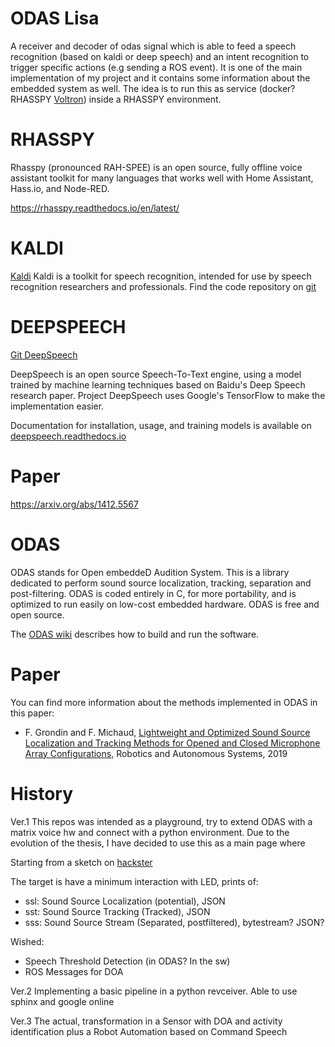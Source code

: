 ODAS Lisa
=======
A receiver and decoder of odas signal which is able to feed a speech recognition (based on kaldi or deep speech) and an intent recognition to trigger specific actions (e.g sending a ROS event).
It is one of the main implementation of my project and it contains some information about the embedded system as well.
The idea is to run this as service (docker? RHASSPY [Voltron](https://github.com/rhasspy/rhasspy-voltron)) inside a RHASSPY environment.

RHASSPY 
=======
Rhasspy (pronounced RAH-SPEE) is an open source, fully offline voice assistant toolkit for many languages that works well with Home Assistant, Hass.io, and Node-RED.

https://rhasspy.readthedocs.io/en/latest/

KALDI 
=======
[Kaldi](https://kaldi-asr.org/)
Kaldi is a toolkit for speech recognition, intended for use by speech recognition researchers and professionals. Find the code repository on [git](http://github.com/kaldi-asr/kaldi)

DEEPSPEECH
=======
[Git DeepSpeech](https://github.com/mozilla/DeepSpeech)

DeepSpeech is an open source Speech-To-Text engine, using a model trained by machine learning techniques based on Baidu's Deep Speech research paper. Project DeepSpeech uses Google's TensorFlow to make the implementation easier.

Documentation for installation, usage, and training models is available on [deepspeech.readthedocs.io](http://deepspeech.readthedocs.io/?badge=latest)

# Paper

https://arxiv.org/abs/1412.5567


ODAS 
=======

ODAS stands for Open embeddeD Audition System. This is a library dedicated to perform sound source localization, tracking, separation and post-filtering. ODAS is coded entirely in C, for more portability, and is optimized to run easily on low-cost embedded hardware. ODAS is free and open source.

The [ODAS wiki](https://github.com/introlab/odas/wiki) describes how to build and run the software. 

# Paper
You can find more information about the methods implemented in ODAS in this paper: 

* F. Grondin and F. Michaud, [Lightweight and Optimized Sound Source Localization and Tracking Methods for Opened and Closed Microphone Array Configurations](https://arxiv.org/pdf/1812.00115), Robotics and Autonomous Systems, 2019 


History
=======
Ver.1 
This repos was intended as a playground, try to extend ODAS with a matrix voice hw and connect with a python environment. Due to the evolution of the thesis, I have decided to use this as a main page where

Starting from a sketch on [hackster](https://www.hackster.io/matrix-labs/direction-of-arrival-for-matrix-voice-creator-using-odas-b7a15b)

The target is have a minimum interaction with LED, prints of:
* ssl: Sound Source Localization (potential), JSON
* sst: Sound Source Tracking (Tracked), JSON
* sss: Sound Source Stream (Separated, postfiltered), bytestream? JSON?

Wished:
* Speech Threshold Detection (in ODAS? In the sw)
* ROS Messages for DOA

Ver.2
Implementing a basic pipeline in a python revceiver. Able to use sphinx and google online

Ver.3
The actual, transformation in a Sensor with DOA and activity identification plus a Robot Automation based on Command Speech 
